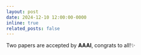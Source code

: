 ```yaml
---
layout: post
date: 2024-12-10 12:00:00-0000
inline: true
related_posts: false
---
```


Two papers are accepted by <b>AAAI</b>, congrats to all!:sparkles: 
